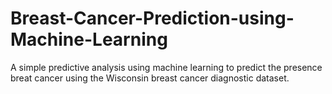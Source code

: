 # Breast-Cancer-Prediction-using-Machine-Learning
A simple predictive analysis using machine learning to predict the presence breat cancer using the Wisconsin breast cancer diagnostic dataset.

